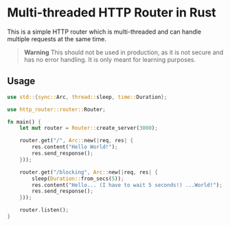 # Multi-threaded HTTP Router in Rust
This is a simple HTTP router which is multi-threaded and can handle multiple requests at the same time.

> **Warning**
> This should not be used in production, as it is not secure and has no error handling. It is only meant for learning purposes.

## Usage
```rust
use std::{sync::Arc, thread::sleep, time::Duration};

use http_router::router::Router;

fn main() {
    let mut router = Router::create_server(3000);

    router.get("/", Arc::new(|req, res| {
        res.content("Hello World!");
        res.send_response();
    }));

    router.get("/blocking", Arc::new(|req, res| {
        sleep(Duration::from_secs(5));
        res.content("Hello... (I have to wait 5 seconds!) ...World!");
        res.send_response();
    }));

    router.listen();
}
```